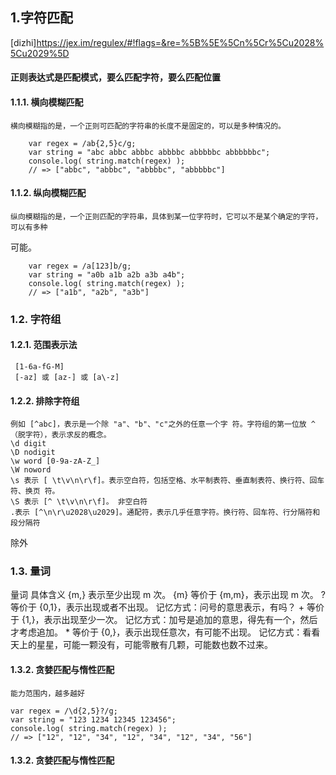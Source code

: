 ## 1.字符匹配
 [dizhi]https://jex.im/regulex/#!flags=&re=%5B%5E%5Cn%5Cr%5Cu2028%5Cu2029%5D
#### 正则表达式是匹配模式，要么匹配字符，要么匹配位置

#### 1.1.1. 横向模糊匹配
    横向模糊指的是，一个正则可匹配的字符串的长度不是固定的，可以是多种情况的。
```
    var regex = /ab{2,5}c/g;
    var string = "abc abbc abbbc abbbbc abbbbbc abbbbbbc";
    console.log( string.match(regex) );
    // => ["abbc", "abbbc", "abbbbc", "abbbbbc"]
```

#### 1.1.2. 纵向模糊匹配

    纵向模糊指的是，一个正则匹配的字符串，具体到某一位字符时，它可以不是某个确定的字符，可以有多种
可能。

```
    var regex = /a[123]b/g;
    var string = "a0b a1b a2b a3b a4b";
    console.log( string.match(regex) );
    // => ["a1b", "a2b", "a3b"]
```

### 1.2. 字符组

#### 1.2.1. 范围表示法
```
 [1-6a-fG-M]
 [-az] 或 [az-] 或 [a\-z]
```

#### 1.2.2. 排除字符组
    例如 [^abc]，表示是一个除 "a"、"b"、"c"之外的任意一个字 符。字符组的第一位放 ^（脱字符），表示求反的概念。
    \d digit
    \D nodigit
    \w word [0-9a-zA-Z_]
    \W noword
    \s 表示 [ \t\v\n\r\f]。表示空白符，包括空格、水平制表符、垂直制表符、换行符、回车符、换页 符。
    \S 表示 [^ \t\v\n\r\f]。 非空白符
    .表示 [^\n\r\u2028\u2029]。通配符，表示几乎任意字符。换行符、回车符、行分隔符和段分隔符
除外

### 1.3. 量词
量词 具体含义
{m,} 表示至少出现 m 次。
{m} 等价于 {m,m}，表示出现 m 次。 
?
等价于 {0,1}，表示出现或者不出现。
记忆方式：问号的意思表示，有吗？
+
等价于 {1,}，表示出现至少一次。 记忆方式：加号是追加的意思，得先有一个，然后才考虑追加。 
*
等价于 {0,}，表示出现任意次，有可能不出现。
记忆方式：看看天上的星星，可能一颗没有，可能零散有几颗，可能数也数不过来。

#### 1.3.2. 贪婪匹配与惰性匹配
    能力范围内，越多越好
```
var regex = /\d{2,5}?/g;
var string = "123 1234 12345 123456";
console.log( string.match(regex) );
// => ["12", "12", "34", "12", "34", "12", "34", "56"]
```
#### 1.3.2. 贪婪匹配与惰性匹配